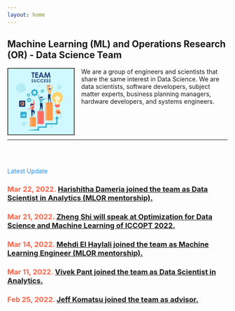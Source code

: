 ```yaml
---
layout: home
---
```

<meta name="viewport" content="width=device-width, initial-scale=1">
<link rel="shortcut icon" type="image/png" href="/pics/Team-Business-People-Success-Teamwork-Group-4630294.png">
<!-- <link rel="icon" type="image/png" sizes="96x96" href="pics/favicon-96x96.png"> -->
<style>
#hp  {
float: left;    
 margin: 0 15px 0 0;
}
img {
  border: 2px solid #555;
}

body {
background-color: rgb(241,236,238);
background-color: radial-gradient(circle, rgba(241,236,238,1) 0%, rgba(97,124,196,1) 75%);
}
 
</style>
<script src="https://kit.fontawesome.com/7812f4f196.js" crossorigin="anonymous"></script>



<p><h2>Machine Learning (ML) and Operations Research (OR) - Data Science Team</h2></p>
  
<p><img src="/pics/Team-Business-People-Success-Teamwork-Group-4630294.png" id="hp" alt="" width="150"></p>
<p>We are a group of engineers and scientists that share the same interest in Data Science. We are data scientists, software developers, subject matter experts, business planning managers, hardware developers, and systems engineers.</p>
<br/>
<br/>
<br/>
<hr>
<br/>
<br/>
<p style="color:DodgerBlue;">Latest Update<p>
<p></p>
<p><h3 style="color:Tomato;">Mar 22, 2022. <a href='https://ml-or-ds-team.github.io/news/2022/03/22/news.html'>
Harishitha Dameria joined the team as Data Scientist in Analytics (MLOR mentorship).
</a></h3></p>
<p><h3 style="color:Tomato;">Mar 21, 2022. <a href='https://ml-or-ds-team.github.io/news/2022/03/21/news.html'>
Zheng Shi will speak at Optimization for Data Science and Machine Learning of ICCOPT 2022.
</a></h3></p>
<p><h3 style="color:Tomato;">Mar 14, 2022. <a href='https://ml-or-ds-team.github.io/news/2022/03/14/news.html'>
Mehdi El Haylali joined the team as Machine Learning Engineer (MLOR mentorship).</a></h3></p>
<p><h3 style="color:Tomato;">Mar 11, 2022. <a href='https://ml-or-ds-team.github.io/news/2022/03/11/news.html'>
Vivek Pant joined the team as Data Scientist in Analytics.</a></h3></p>
<p><h3 style="color:Tomato;">Feb 25, 2022. <a href='https://ml-or-ds-team.github.io/news/2022/02/25/news.html'>
Jeff Komatsu joined the team as advisor.</a></h3></p>
